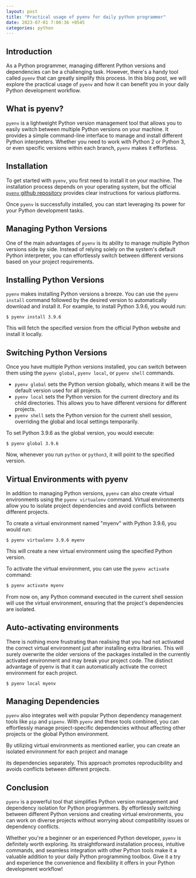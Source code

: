 ```yaml
---
layout: post
title: "Practical usage of pyenv for daily python programmer"
date: 2023-07-01 7:00:36 +0545
categories: python
---
```


## Introduction

As a Python programmer, managing different Python versions and dependencies can be a challenging task. However, there's a handy tool called `pyenv` that can greatly simplify this process. In this blog post, we will explore the practical usage of `pyenv` and how it can benefit you in your daily Python development workflow.

## What is pyenv?

`pyenv` is a lightweight Python version management tool that allows you to easily switch between multiple Python versions on your machine. It provides a simple command-line interface to manage and install different Python interpreters. Whether you need to work with Python 2 or Python 3, or even specific versions within each branch, `pyenv` makes it effortless.

## Installation

To get started with `pyenv`, you first need to install it on your machine. The installation process depends on your operating system, but the official [`pyenv` github repository](https://github.com/pyenv/pyenv) provides clear instructions for various platforms.

Once `pyenv` is successfully installed, you can start leveraging its power for your Python development tasks.

## Managing Python Versions

One of the main advantages of `pyenv` is its ability to manage multiple Python versions side by side. Instead of relying solely on the system's default Python interpreter, you can effortlessly switch between different versions based on your project requirements.

## Installing Python Versions

`pyenv` makes installing Python versions a breeze. You can use the `pyenv install` command followed by the desired version to automatically download and install it. For example, to install Python 3.9.6, you would run:

```
$ pyenv install 3.9.6
```

This will fetch the specified version from the official Python website and install it locally.

## Switching Python Versions

Once you have multiple Python versions installed, you can switch between them using the `pyenv global`, `pyenv local`, or `pyenv shell` commands.

- `pyenv global` sets the Python version globally, which means it will be the default version used for all projects.
- `pyenv local` sets the Python version for the current directory and its child directories. This allows you to have different versions for different projects.
- `pyenv shell` sets the Python version for the current shell session, overriding the global and local settings temporarily.

To set Python 3.9.6 as the global version, you would execute:

```
$ pyenv global 3.9.6
```

Now, whenever you run `python` or `python3`, it will point to the specified version.

## Virtual Environments with pyenv

In addition to managing Python versions, `pyenv` can also create virtual environments using the `pyenv virtualenv` command. Virtual environments allow you to isolate project dependencies and avoid conflicts between different projects.

To create a virtual environment named "myenv" with Python 3.9.6, you would run:

```
$ pyenv virtualenv 3.9.6 myenv
```

This will create a new virtual environment using the specified Python version.

To activate the virtual environment, you can use the `pyenv activate` command:

```bash
$ pyenv activate myenv
```

From now on, any Python command executed in the current shell session will use the virtual environment, ensuring that the project's dependencies are isolated.

## Auto-activating environments
There is nothing more frustrating than realising that you had not activated the correct virtual environment just after installing extra libraries. This will surely overwrite the older versions of the packages installed in the currently activated environment and may break your project code. The distinct advantage of pyenv is that it can automatically activate the correct environment for each project.

```
$ pyenv local myenv
```

## Managing Dependencies

`pyenv` also integrates well with popular Python dependency management tools like `pip` and `pipenv`. With `pyenv` and these tools combined, you can effortlessly manage project-specific dependencies without affecting other projects or the global Python environment.

By utilizing virtual environments as mentioned earlier, you can create an isolated environment for each project and manage

 its dependencies separately. This approach promotes reproducibility and avoids conflicts between different projects.

## Conclusion

`pyenv` is a powerful tool that simplifies Python version management and dependency isolation for Python programmers. By effortlessly switching between different Python versions and creating virtual environments, you can work on diverse projects without worrying about compatibility issues or dependency conflicts.

Whether you're a beginner or an experienced Python developer, `pyenv` is definitely worth exploring. Its straightforward installation process, intuitive commands, and seamless integration with other Python tools make it a valuable addition to your daily Python programming toolbox. Give it a try and experience the convenience and flexibility it offers in your Python development workflow!